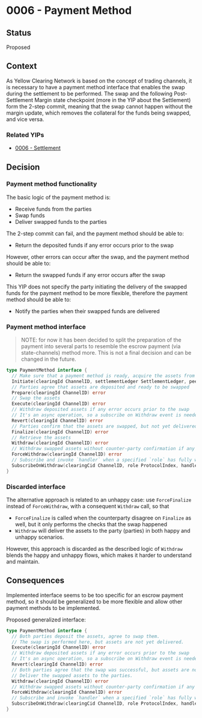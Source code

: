 # 0006 - Payment Method

## Status

Proposed

## Context

As Yellow Clearing Network is based on the concept of trading channels, it is necessary to have a payment method interface that enables the swap during the settlement to be performed.
The swap and the following Post-Settlement Margin state checkpoint (more in the YIP about the Settlement) form the 2-step commit, meaning that the swap cannot happen without the margin update, which removes the collateral for the funds being swapped, and vice versa.

### Related YIPs

- [0006 - Settlement](./YIP-0006-settlement.md)

## Decision

### Payment method functionality

The basic logic of the payment method is:

- Receive funds from the parties
- Swap funds
- Deliver swapped funds to the parties

The 2-step commit can fail, and the payment method should be able to:

- Return the deposited funds if any error occurs prior to the swap

However, other errors can occur after the swap, and the payment method should be able to:

- Return the swapped funds if any error occurs after the swap

This YIP does not specify the party initiating the delivery of the swapped funds for the payment method to be more flexible, therefore the payment method should be able to:

- Notify the parties when their swapped funds are delivered

### Payment method interface

> NOTE: for now it has been decided to split the preparation of the payment into several parts to resemble the escrow payment (via state-channels) method more. This is not a final decision and can be changed in the future.

```go
type PaymentMethod interface {
  // Make sure that a payment method is ready, acquire the assets from each party
  Initiate(clearingId ChannelID, settlementLedger SettlementLedger, peer Peer) error
  // Parties agree that assets are deposited and ready to be swapped
  Prepare(clearingId ChannelID) error
  // Swap the assets
  Execute(clearingId ChannelID) error
  // Withdraw deposited assets if any error occurs prior to the swap
  // It's an async operation, so a subscribe on Withdraw event is needed.
  Revert(clearingId ChannelID) error
  // Parties confirm that the assets are swapped, but not yet delivered
  Finalize(clearingId ChannelID) error
  // Retrieve the assets
  Withdraw(clearingId ChannelID) error
  // Withdraw swapped assets without counter-party confirmation if any error occurs after the swap
  ForceWithdraw(clearingId ChannelID) error
  // Subscribe and invoke `handler` when a specified `role` has fully withdrawn the funds from the Payment
  SubscribeOnWithdraw(clearingCid ChannelID, role ProtocolIndex, handler func() error) error
}
```

### Discarded interface

The alternative approach is related to an unhappy case: use `ForceFinalize` instead of `ForceWithdraw`, with a consequent `Withdraw` call, so that

- `ForceFinalize` is called when the counterparty disagree on `Finalize` as well, but it only performs the checks that the swap happened
- `Withdraw` will deliver the assets to the party (parties) in both happy and unhappy scenarios.

However, this approach is discarded as the described logic of `Withdraw` blends the happy and unhappy flows, which makes it harder to understand and maintain.

## Consequences

Implemented interface seems to be too specific for an escrow payment method, so it should be generalized to be more flexible and allow other payment methods to be implemented.

Proposed generalized interface:

```go
type PaymentMethod interface {
  // Both parties deposit the assets, agree to swap them.
  // The swap is performed here, but assets are not yet delivered.
  Execute(clearingId ChannelID) error
  // Withdraw deposited assets if any error occurs prior to the swap
  // It's an async operation, so a subscribe on Withdraw event is needed.
  Revert(clearingId ChannelID) error
  // Both parties agree that the swap was successful, but assets are not yet delivered.
  // Deliver the swapped assets to the parties.
  Withdraw(clearingId ChannelID) error
  // Withdraw swapped assets without counter-party confirmation if any error occurs after the swap
  ForceWithdraw(clearingId ChannelID) error
  // Subscribe and invoke `handler` when a specified `role` has fully withdrawn the funds from the Payment
  SubscribeOnWithdraw(clearingCid ChannelID, role ProtocolIndex, handler func() error) error
}
```
